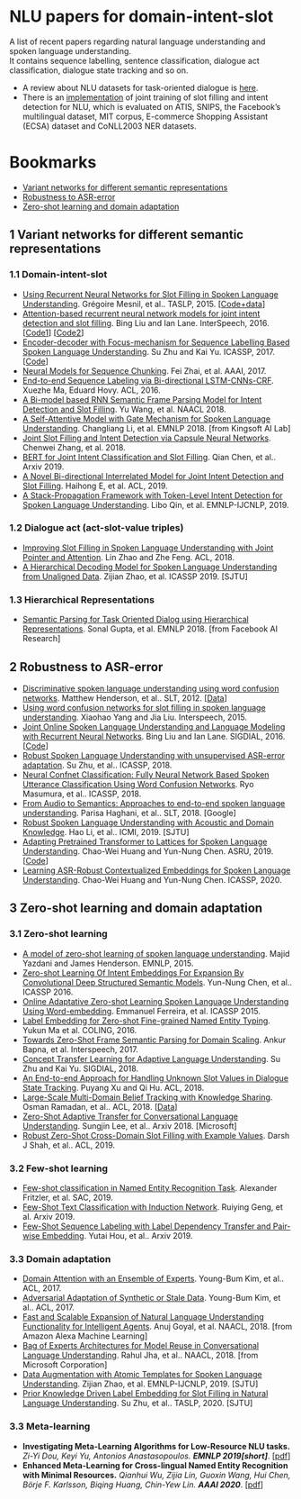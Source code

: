 
# NLU papers for domain-intent-slot
A list of recent papers regarding natural language understanding and spoken language understanding. <br>
It contains sequence labelling, sentence classification, dialogue act classification, dialogue state tracking and so on.

 * A review about NLU datasets for task-oriented dialogue is [here](https://github.com/sz128/NLU_datasets_for_task_oriented_dialogue).
 * There is an [implementation](https://github.com/sz128/slot_filling_and_intent_detection_of_SLU) of joint training of slot filling and intent detection for NLU, which is evaluated on ATIS, SNIPS, the Facebook’s multilingual dataset, MIT corpus, E-commerce Shopping Assistant (ECSA) dataset and CoNLL2003 NER datasets.

# Bookmarks
  * [Variant networks for different semantic representations](#1-variant-networks-for-different-semantic-representations)
  * [Robustness to ASR-error](#2-robustness-to-ASR-error)
  * [Zero-shot learning and domain adaptation](#3-zero-shot-learning-and-domain-adaptation)

## 1 Variant networks for different semantic representations
### 1.1 Domain-intent-slot
  * [Using Recurrent Neural Networks for Slot Filling in Spoken Language Understanding](https://ieeexplore.ieee.org/document/6998838/). Grégoire Mesnil, et al.. TASLP, 2015. [[Code+data](https://github.com/mesnilgr/is13)]
  * [Attention-based recurrent neural network models for joint intent detection and slot filling](https://pdfs.semanticscholar.org/84a9/bc5294dded8d597c9d1c958fe21e4614ff8f.pdf). Bing Liu and Ian Lane. InterSpeech, 2016. [[Code1](https://github.com/HadoopIt/rnn-nlu)] [[Code2](https://github.com/applenob/RNN-for-Joint-NLU)]
  * [Encoder-decoder with Focus-mechanism for Sequence Labelling Based Spoken Language Understanding](https://speechlab.sjtu.edu.cn/papers/sz128-zhu-icassp17.pdf). Su Zhu and Kai Yu. ICASSP, 2017. [[Code](https://github.com/sz128/SLU_focus_and_crf)]
  * [Neural Models for Sequence Chunking](https://www.aaai.org/ocs/index.php/AAAI/AAAI17/paper/download/14776/14262). Fei Zhai, et al. AAAI, 2017.
  * [End-to-end Sequence Labeling via Bi-directional LSTM-CNNs-CRF](https://arxiv.org/abs/1603.01354). Xuezhe Ma, Eduard Hovy. ACL, 2016.
  * [A Bi-model based RNN Semantic Frame Parsing Model for Intent Detection and Slot Filling](http://aclweb.org/anthology/N18-2050). Yu Wang, et al. NAACL 2018.
  * [A Self-Attentive Model with Gate Mechanism for Spoken Language Understanding](http://aclweb.org/anthology/D18-1417). Changliang Li, et al. EMNLP 2018. [from Kingsoft AI Lab]
  * [Joint Slot Filling and Intent Detection via Capsule Neural Networks](https://arxiv.org/pdf/1812.09471.pdf). Chenwei Zhang, et al. 2018. 
  * [BERT for Joint Intent Classification and Slot Filling](https://arxiv.org/pdf/1902.10909.pdf). Qian Chen, et al.. Arxiv 2019.
  * [A Novel Bi-directional Interrelated Model for Joint Intent Detection and Slot Filling](https://www.aclweb.org/anthology/P19-1544.pdf). Haihong E, et al. ACL, 2019.
  * [A Stack-Propagation Framework with Token-Level Intent Detection for Spoken Language Understanding](https://www.aclweb.org/anthology/D19-1214.pdf). Libo Qin, et al. EMNLP-IJCNLP, 2019.

### 1.2 Dialogue act (act-slot-value triples)
  * [Improving Slot Filling in Spoken Language Understanding with Joint Pointer and Attention](http://aclweb.org/anthology/P18-2068). Lin Zhao and Zhe Feng. ACL, 2018.
  * [A Hierarchical Decoding Model for Spoken Language Understanding from Unaligned Data](https://arxiv.org/abs/1904.04498). Zijian Zhao, et al. ICASSP 2019. [SJTU]

### 1.3 Hierarchical Representations
  * [Semantic Parsing for Task Oriented Dialog using Hierarchical Representations](http://aclweb.org/anthology/D18-1300). Sonal Gupta, et al. EMNLP 2018. [from Facebook AI Research]
  
## 2 Robustness to ASR-error
 * [Discriminative spoken language understanding using word confusion networks](http://www.matthen.com/assets/pdf/Discriminative_Spoken_Language_Understanding_Using_Word_Confusion_Networks.pdf). Matthew Henderson, et al.. SLT, 2012. [[Data](https://www.repository.cam.ac.uk/handle/1810/248271;jsessionid=D40F449AE8CD5D93EF215715D1726E13)]
 * [Using word confusion networks for slot filling in spoken language understanding](http://www.isca-speech.org/archive/interspeech_2015/papers/i15_1353.pdf). Xiaohao Yang and Jia Liu. Interspeech, 2015.
 * [Joint Online Spoken Language Understanding and Language Modeling with Recurrent Neural Networks](http://www.aclweb.org/anthology/W16-3603). Bing Liu and Ian Lane. SIGDIAL, 2016. [[Code](https://github.com/HadoopIt/joint-slu-lm)]
 * [Robust Spoken Language Understanding with unsupervised ASR-error adaptation](https://speechlab.sjtu.edu.cn/papers/sz128-zhu-icassp18.pdf). Su Zhu, et al.. ICASSP, 2018.
 * [Neural Confnet Classification: Fully Neural Network Based Spoken Utterance Classification Using Word Confusion Networks](http://mirlab.org/conference_papers/International_Conference/ICASSP%202018/pdfs/0006039.pdf). Ryo Masumura, et al.. ICASSP, 2018.
 * [From Audio to Semantics: Approaches to end-to-end spoken language understanding](https://arxiv.org/abs/1809.09190). Parisa Haghani, et al.. SLT, 2018. [Google]
 * [Robust Spoken Language Understanding with Acoustic and Domain Knowledge](https://dl.acm.org/doi/10.1145/3340555.3356100). Hao Li, et al.. ICMI, 2019. [SJTU]
 * [Adapting Pretrained Transformer to Lattices for Spoken Language Understanding](https://www.csie.ntu.edu.tw/~yvchen/doc/ASRU19_LatticeSLU.pdf). Chao-Wei Huang and Yun-Nung Chen. ASRU, 2019. [[Code](https://github.com/MiuLab/Lattice-SLU)]
 * [Learning ASR-Robust Contextualized Embeddings for Spoken Language Understanding](https://www.csie.ntu.edu.tw/~yvchen/doc/ICASSP20_SpokenVec.pdf). Chao-Wei Huang and Yun-Nung Chen. ICASSP, 2020.
 
 ## 3 Zero-shot learning and domain adaptation
 ### 3.1 Zero-shot learning
  * [A model of zero-shot learning of spoken language understanding](http://www.anthology.aclweb.org/D/D15/D15-1027.pdf). Majid Yazdani and James Henderson. EMNLP, 2015.
  * [Zero-shot Learning Of Intent Embeddings For Expansion By Convolutional Deep Structured Semantic Models](https://www.csie.ntu.edu.tw/~yvchen/doc/ICASSP16_ZeroShot.pdf). Yun-Nung Chen, et al.. ICASSP 2016.
  * [Online Adaptative Zero-shot Learning Spoken Language Understanding Using Word-embedding](https://ieeexplore.ieee.org/document/7178987/).  Emmanuel Ferreira, et al. ICASSP 2015.
  * [Label Embedding for Zero-shot Fine-grained Named Entity Typing](https://sentic.net/label-embedding-for-zero-shot-named-entity-typing.pdf). Yukun Ma et al. COLING, 2016.
  * [Towards Zero-Shot Frame Semantic Parsing for Domain Scaling](https://www.isca-speech.org/archive/Interspeech_2017/pdfs/0518.PDF).  Ankur Bapna, et al. Interspeech, 2017.
  * [Concept Transfer Learning for Adaptive Language Understanding](http://aclweb.org/anthology/W18-5047). Su Zhu and Kai Yu. SIGDIAL, 2018.
  * [An End-to-end Approach for Handling Unknown Slot Values in Dialogue State Tracking](http://aclweb.org/anthology/P18-1134). Puyang Xu and Qi Hu. ACL, 2018.
  * [Large-Scale Multi-Domain Belief Tracking with Knowledge Sharing](http://aclweb.org/anthology/P18-2069). Osman Ramadan, et al.. ACL, 2018. [[Data](http://dialogue.mi.eng.cam.ac.uk/index.php/corpus/)]
  * [Zero-Shot Adaptive Transfer for Conversational Language Understanding](https://arxiv.org/abs/1808.10059). Sungjin Lee, et al.. Arxiv 2018. [Microsoft]
  * [Robust Zero-Shot Cross-Domain Slot Filling with Example Values](https://www.aclweb.org/anthology/P19-1547.pdf). Darsh J Shah, et al.. ACL, 2019.
 ### 3.2 Few-shot learning
  * [Few-shot classification in Named Entity Recognition Task](https://arxiv.org/pdf/1812.06158.pdf). Alexander Fritzler, et al. SAC, 2019.
  * [Few-Shot Text Classification with Induction Network](https://arxiv.org/pdf/1902.10482.pdf). Ruiying Geng, et al. Arxiv 2019.
  * [Few-Shot Sequence Labeling with Label Dependency Transfer and Pair-wise Embedding](https://arxiv.org/abs/1906.08711). Yutai Hou, et al.. Arxiv 2019.
 ### 3.3 Domain adaptation
  * [Domain Attention with an Ensemble of Experts](http://www.karlstratos.com/publications/acl17ensemble.pdf). Young-Bum Kim, et al.. ACL, 2017.
  * [Adversarial Adaptation of Synthetic or Stale Data](http://karlstratos.com/publications/acl17adversarial.pdf). Young-Bum Kim, et al.. ACL, 2017.
  * [Fast and Scalable Expansion of Natural Language Understanding Functionality for Intelligent Agents](http://aclweb.org/anthology/N18-3018). Anuj Goyal, et al. NAACL, 2018. [from Amazon Alexa Machine Learning]
  * [Bag of Experts Architectures for Model Reuse in Conversational Language Understanding](http://aclweb.org/anthology/N18-3019). Rahul Jha, et al.. NAACL, 2018. [from Microsoft Corporation]
  * [Data Augmentation with Atomic Templates for Spoken Language Understanding](https://www.aclweb.org/anthology/D19-1375.pdf). Zijian Zhao, et al. EMNLP-IJCNLP, 2019. [SJTU]
  * [Prior Knowledge Driven Label Embedding for Slot Filling in Natural Language Understanding](https://arxiv.org/abs/2003.09831). Su Zhu, et al.. TASLP, 2020. [SJTU]
  ### 3.3 Meta-learning
  * **Investigating Meta-Learning Algorithms for Low-Resource NLU tasks.** *Zi-Yi Dou, Keyi Yu, Antonios Anastasopoulos.* ***EMNLP 2019[short]***. [[pdf](https://www.aclweb.org/anthology/D19-1112.pdf)]
  * **Enhanced Meta-Learning for Cross-lingual Named Entity Recognition with Minimal Resources.** *Qianhui Wu, Zijia Lin, Guoxin Wang, Hui Chen, Börje F. Karlsson, Biqing Huang, Chin-Yew Lin.* ***AAAI 2020***. [[pdf](https://arxiv.org/pdf/1911.06161.pdf)]
